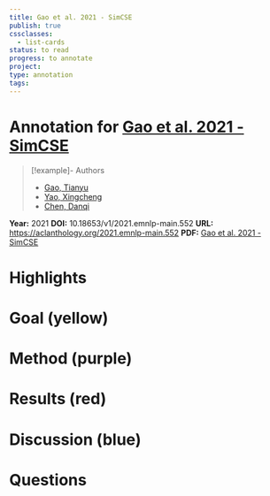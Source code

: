 ```yaml
---
title: Gao et al. 2021 - SimCSE
publish: true
cssclasses:
  - list-cards
status: to read
progress: to annotate
project:
type: annotation
tags:
---
```

# Annotation for [Gao et al. 2021 - SimCSE](Papers/References/Gao%20et%20al.%202021%20-%20SimCSE)

> [!example]- Authors
> - [Gao, Tianyu](Papers/People/Gao%20Tianyu)
> - [Yao, Xingcheng](Papers/People/Yao%20Xingcheng)
> - [Chen, Danqi](Papers/People/Chen%20Danqi)

**Year:** 2021
**DOI:** 10.18653/v1/2021.emnlp-main.552
**URL:** https://aclanthology.org/2021.emnlp-main.552
**PDF:** [Gao et al. 2021 - SimCSE](Papers/PDFs/Gao%20et%20al.%202021%20-%20SimCSE%20Simple%20Contrastive%20Learning%20of%20Sentence%20Embeddings.pdf)

# Highlights


# Goal (yellow)


# Method (purple)


# Results (red)


# Discussion (blue)


# Questions

